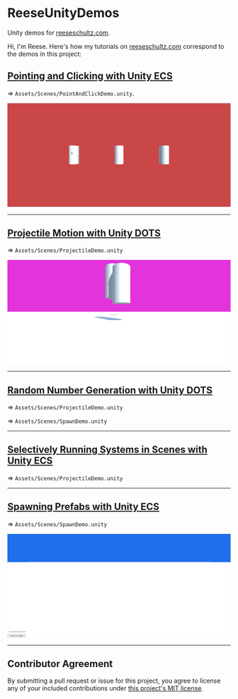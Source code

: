 # ReeseUnityDemos

Unity demos for [reeseschultz.com](https://reeseschultz.com).

Hi, I'm Reese. Here's how my tutorials on [reeseschultz.com](https://reeseschultz.com) correspond to the demos in this project:

## [Pointing and Clicking with Unity ECS](https://reeseschultz.com/pointing-and-clicking-with-unity-ecs/)

⇒ `Assets/Scenes/PointAndClickDemo.unity`.

![Video of changing prefab colors with Unity ECS.](/Gifs/point-and-click.gif)

---

## [Projectile Motion with Unity DOTS](https://reeseschultz.com/projectile-motion-with-unity-dots/)

⇒ `Assets/Scenes/ProjectileDemo.unity`

![Video of projectile motion demonstration with Unity DOTS.](/Gifs/projectile.gif)

---

## [Random Number Generation with Unity DOTS](https://reeseschultz.com/random-number-generation-with-unity-dots)

⇒ `Assets/Scenes/ProjectileDemo.unity`

⇒ `Assets/Scenes/SpawnDemo.unity`

---

## [Selectively Running Systems in Scenes with Unity ECS](https://reeseschultz.com/selectively-running-systems-in-scenes-with-unity-ecs)

⇒ `Assets/Scenes/ProjectileDemo.unity`

---

## [Spawning Prefabs with Unity ECS](https://reeseschultz.com/spawning-prefabs-with-unity-ecs/)

⇒ `Assets/Scenes/SpawnDemo.unity`

![Video of spawning prefabs with Unity ECS.](/Gifs/spawn.gif)

---

## Contributor Agreement

By submitting a pull request or issue for this project, you agree to license any of your included contributions under [this project's MIT license](https://github.com/reeseschultz/ReeseUnityDemos/blob/master/LICENSE).
